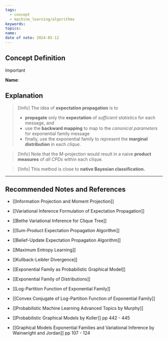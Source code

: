 ```yaml
---
tags:
  - concept
  - machine_learning/algorithms
keywords: 
topics: 
name: 
date of note: 2024-05-12
---
```


## Concept Definition

>[!important]
>**Name**: 



## Explanation

>[!info]
>The idea of **expectation propagation** is to 
>- **propagate** only the **expectation** of *sufficient statistics* for each message, and 
>- use the **backward mapping** to map to the *canonical parameters* for exponential family message
>- finally, use the exponential family to *represent* the **marginal distribution** in each *clique*.

>[!info]
>Note that the $M$-projection would result in a naive **product measures** of *all CPDs* within each clique. 

>[!info]
>This method is close to **native Bayesian classification.**



-----------
##  Recommended Notes and References

- [[Information Projection and Moment Projection]]
- [[Variational Inference Formulation of Expectation Propagation]]
- [[Bethe Variational Inference for Clique Tree]]

- [[Sum-Product Expectation Propagation Algorithm]]
- [[Belief-Update Expectation Propagation Algorithm]]

- [[Maximum Entropy Learning]]
- [[Kullback-Leibler Divergence]]


- [[Exponential Family as Probabilistic Graphical Model]]
- [[Exponential Family of Distributions]]
- [[Log-Partition Function of Exponential Family]]
- [[Convex Conjugate of Log-Partition Function of Exponential Family]]


- [[Probabilistic Machine Learning Advanced Topics by Murphy]]
- [[Probabilistic Graphical Models by Koller]] pp 442 - 445
- [[Graphical Models Exponential Families and Variational Inference by Wainwright and Jordan]] pp 107 - 124 
